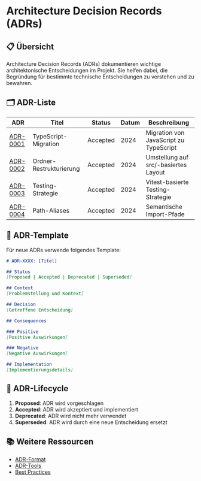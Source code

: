 # Architecture Decision Records (ADRs)

## 📋 Übersicht

Architecture Decision Records (ADRs) dokumentieren wichtige architektonische Entscheidungen im Projekt. Sie helfen dabei, die Begründung für bestimmte technische Entscheidungen zu verstehen und zu bewahren.

## 🗂️ ADR-Liste

| ADR | Titel | Status | Datum | Beschreibung |
|-----|-------|--------|-------|--------------|
| [ADR-0001](./0001-typescript-migration.md) | TypeScript-Migration | Accepted | 2024 | Migration von JavaScript zu TypeScript |
| [ADR-0002](./0002-folder-restructuring.md) | Ordner-Restrukturierung | Accepted | 2024 | Umstellung auf src/-basiertes Layout |
| [ADR-0003](./0003-testing-strategy.md) | Testing-Strategie | Accepted | 2024 | Vitest-basierte Testing-Strategie |
| [ADR-0004](./0004-path-aliases.md) | Path-Aliases | Accepted | 2024 | Semantische Import-Pfade |

## 📝 ADR-Template

Für neue ADRs verwende folgendes Template:

```markdown
# ADR-XXXX: [Titel]

## Status
[Proposed | Accepted | Deprecated | Superseded]

## Context
[Problemstellung und Kontext]

## Decision
[Getroffene Entscheidung]

## Consequences

### Positive
[Positive Auswirkungen]

### Negative
[Negative Auswirkungen]

## Implementation
[Implementierungsdetails]
```

## 🔄 ADR-Lifecycle

1. **Proposed**: ADR wird vorgeschlagen
2. **Accepted**: ADR wird akzeptiert und implementiert
3. **Deprecated**: ADR wird nicht mehr verwendet
4. **Superseded**: ADR wird durch eine neue Entscheidung ersetzt

## 📚 Weitere Ressourcen

- [ADR-Format](https://adr.github.io/)
- [ADR-Tools](https://github.com/joelparkerhenderson/architecture_decision_record)
- [Best Practices](https://github.com/joelparkerhenderson/architecture_decision_record/blob/main/adr_template_by_michael_nygard.md) 